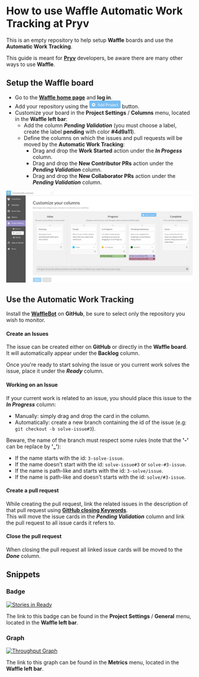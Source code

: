 # How to use Waffle Automatic Work Tracking at Pryv

This is an empty repository to help setup __Waffle__ boards and use the __Automatic Work Tracking__.

This guide is meant for [__Pryv__][Pryv URL] developers, be aware there are many other ways to use __Waffle__.

## Setup the Waffle board

* Go to the [__Waffle home page__][Waffle URL] and __log in__.
* Add your repository using the ![Add Project Button][Add Project IMG] button.
* Customize your board in the __Project Settings__ / __Columns__ menu, located in the __Waffle left bar__:
  - Add the column __*Pending Validation*__ (you must choose a label, create the label __pending__ with color __#4d9a11__).
  - Define the columns on which the issues and pull requests will be moved by the __Automatic Work Tracking__:
    * Drag and drop the __Work Started__ action under the __*In Progess*__ column.
    * Drag and drop the __New Contributor PRs__ action under the __*Pending Validation*__ column.
    * Drag and drop the __New Collaborator PRs__ action under the __*Pending Validation*__ column.

![Columns Settings Example][Columns Settings IMG]

## Use the Automatic Work Tracking

Install the [__WaffleBot__][WaffleBot URL] on __GitHub__, be sure to select only the repository you wish to monitor.

#### Create an Issues

The issue can be created either on __GitHub__ or directly in the __Waffle board__.<br>
It will automatically appear under the __Backlog__ column.

Once you're ready to start solving the issue or you current work solves the issue, place it under the __*Ready*__ column.

#### Working on an Issue

If your current work is related to an issue, you should place this issue to the __*In Progress*__ column:
  * Manually: simply drag and drop the card in the column.
  * Automatically: create a new branch containing the id of the issue (e.g: `git checkout -b solve-issue#3`).

Beware, the name of the branch must respect some rules (note that the __'-'__ can be replace by __'_'__):
  * If the name starts with the id: `3-solve-issue`.
  * If the name doesn't start with the id: `solve-issue#3` or `solve-#3-issue`.
  * If the name is path-like and starts with the id: `3-solve/issue`.
  * If the name is path-like and doesn't starts with the id: `solve/#3-issue`.

#### Create a pull request

While creating the pull request, link the related issues in the description of that pull request using [__GitHub closing Keywords__][Closing Keywords URL].<br>
This will move the issue cards in the __*Pending Validation*__ column and link the pull request to all issue cards it refers to.

#### Close the pull request

When closing the pull request all linked issue cards will be moved to the __*Done*__ column.

## Snippets

### Badge

[![Stories in Ready](https://badge.waffle.io/Kerma0/waffle-automatic.svg?label=ready&title=Ready)](http://waffle.io/Kerma0/waffle-automatic)

The link to this badge can be found in the __Project Settings__ / __General__ menu, located in the __Waffle left bar__.

### Graph

[![Throughput Graph](https://graphs.waffle.io/Kerma0/waffle-automatic/throughput.svg)](https://waffle.io/Kerma0/waffle-automatic/metrics/throughput)

The link to this graph can be found in the __Metrics__ menu, located in the __Waffle left bar__.

[Pryv URL]: http://pryv.com/
[Waffle URL]: https://waffle.io/
[WaffleBot URL]: https://github.com/integration/wafflebot
[Closing Keywords URL]: https://help.github.com/articles/closing-issues-via-commit-messages/#keywords-for-closing-issues

[Columns Settings IMG]: https://github.com/Kerma0/waffle-automatic/blob/master/img/01.png
[Add Project IMG]: https://github.com/Kerma0/waffle-automatic/blob/master/img/02.png
